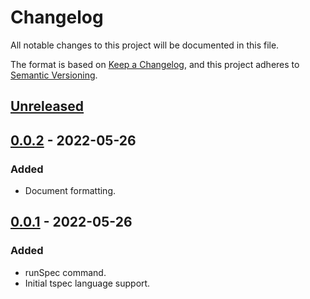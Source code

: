 # Changelog
All notable changes to this project will be documented in this file.

The format is based on [Keep a Changelog](https://keepachangelog.com/en/1.0.0/),
and this project adheres to [Semantic Versioning](https://semver.org/spec/v2.0.0.html).

## [Unreleased]

## [0.0.2] - 2022-05-26
### Added
- Document formatting.

## [0.0.1] - 2022-05-26
### Added
- runSpec command.
- Initial tspec language support.

[Unreleased]: https://github.com/tspec/vscode-tspec-runner/compare/v0.0.1...HEAD
[0.0.2]: https://github.com/tspec/vscode-tspec-runner/compare/v0.0.1...v0.0.2
[0.0.1]: https://github.com/tspec/vscode-tspec-runner/releases/tag/v0.0.1
